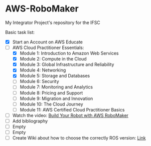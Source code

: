 # AWS-RoboMaker
My Integrator Project's repository for the IFSC

Basic task list:

* [X] Start an Account on AWS Educate
* [ ] AWS Cloud Practitioner Essentials:
    * [X] Module 1: Introduction to Amazon Web Services
    * [X] Module 2: Compute in the Cloud
    * [X] Module 3: Global Infrastructure and Reliability
    * [X] Module 4: Networking
    * [X] Module 5: Storage and Databases
    * [ ] Module 6: Security
    * [ ] Module 7: Monitoring and Analytics
    * [ ] Module 8: Pricing and Support
    * [ ] Module 9: Migration and Innovation
    * [ ] Module 10: The Cloud Journey
    * [ ] Module 11: AWS Certified Cloud Practitioner Basics
* [ ] Watch the video: [Build Your Robot with AWS RoboMaker](https://www.youtube.com/watch?v=VHuzxu_W3Ps)
* [ ] Add bibliography
* [ ] Empty
* [ ] Empty
* [ ] Create Wiki about how to choose the correctly ROS version: [Link](https://www.theconstructsim.com/infographic-ros-1-vs-ros-2-one-better-2/)
